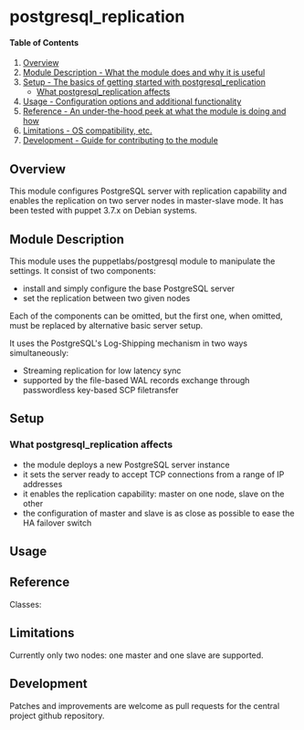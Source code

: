 # postgresql_replication

#### Table of Contents

1. [Overview](#overview)
2. [Module Description - What the module does and why it is useful](#module-description)
3. [Setup - The basics of getting started with postgresql_replication](#setup)
    * [What postgresql_replication affects](#what-postgresql_replication-affects)
4. [Usage - Configuration options and additional functionality](#usage)
5. [Reference - An under-the-hood peek at what the module is doing and how](#reference)
5. [Limitations - OS compatibility, etc.](#limitations)
6. [Development - Guide for contributing to the module](#development)

## Overview

This module configures PostgreSQL server with replication capability and enables
the replication on two server nodes in master-slave mode.
It has been tested with puppet 3.7.x on Debian systems.

## Module Description

This module uses the puppetlabs/postgresql module to manipulate the settings.
It consist of two components:

* install and simply configure the base PostgreSQL server
* set the replication between two given nodes

Each of the components can be omitted, but the first one, when omitted, must
be replaced by alternative basic server setup.

It uses the PostgreSQL's Log-Shipping mechanism in two ways simultaneously:

* Streaming replication for low latency sync
* supported by the file-based WAL records exchange through passwordless key-based SCP filetransfer

## Setup

### What postgresql_replication affects

* the module deploys a new PostgreSQL server instance
* it sets the server ready to accept TCP connections from a range of IP addresses
* it enables the replication capability: master on one node, slave on the other
* the configuration of master and slave is as close as possible to ease the HA failover switch


## Usage


## Reference

Classes:

## Limitations

Currently only two nodes: one master and one slave are supported.

## Development

Patches and improvements are welcome as pull requests for the central project github repository.

